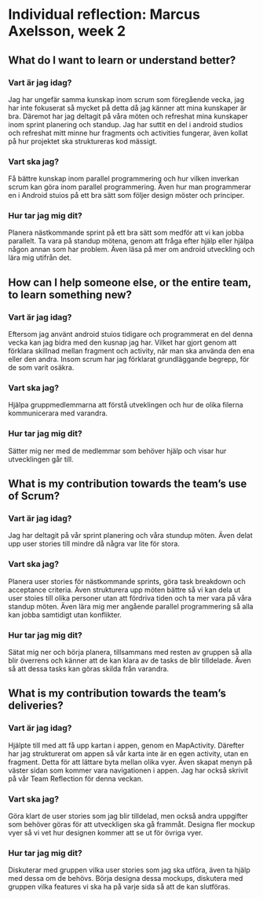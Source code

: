 # Individual reflection: Marcus Axelsson, week 2

## What do I want to learn or understand better?
  
### Vart är jag idag?
Jag har ungefär samma kunskap inom scrum som föregående vecka, jag har inte fokuserat så mycket på detta då jag känner att mina kunskaper är bra. Däremot har jag deltagit på våra möten och refreshat mina kunskaper inom sprint planering och standup. Jag har suttit en del i android studios och refreshat mitt minne hur fragments och activities fungerar, även kollat på hur projektet ska struktureras kod mässigt.
  
### Vart ska jag?  
Få bättre kunskap inom parallel programmering och hur vilken inverkan scrum kan göra inom parallel programmering. Även hur man programmerar en i Android stuios på ett bra sätt som följer design möster och principer. 
  
### Hur tar jag mig dit?
Planera nästkommande sprint på ett bra sätt som medför att vi kan jobba parallelt. Ta vara på standup mötena, genom att fråga efter hjälp eller hjälpa någon annan som har problem. Även läsa på mer om android utveckling och lära mig utifrån det. 
  
## How can I help someone else, or the entire team, to learn something new?
  
### Vart är jag idag? 
Eftersom jag använt android stuios tidigare och programmerat en del denna vecka kan jag bidra med den kusnap jag har. Vilket har gjort genom att förklara skillnad mellan fragment och activity, när man ska använda den ena eller den andra. Insom scrum har jag förklarat grundläggande begrepp, för de som varit osäkra.

### Vart ska jag?
Hjälpa gruppmedlemmarna att förstå utveklingen och hur de olika filerna kommunicerara med varandra.

### Hur tar jag mig dit? 
Sätter mig ner med de medlemmar som behöver hjälp och visar hur utvecklingen går till.

## What is my contribution towards the team’s use of Scrum?

### Vart är jag idag?
Jag har deltagit på vår sprint planering och våra stundup möten. Även delat upp user stories till mindre då några var lite för stora. 

### Vart ska jag?  
Planera user stories för nästkommande sprints, göra task breakdown och acceptance criteria. Även strukturera upp möten bättre så vi kan dela ut user stoies till olika personer utan att fördriva tiden och ta mer vara på våra standup möten. Även lära mig mer angående parallel programmering så alla kan jobba samtidigt utan konflikter. 

### Hur tar jag mig dit?  
Sätat mig ner och börja planera, tillsammans med resten av gruppen så alla blir överrens och känner att de kan klara av de tasks de blir tilldelade. Även så att dessa tasks kan göras skilda från varandra. 

## What is my contribution towards the team’s deliveries?

### Vart är jag idag?
Hjälpte till med att få upp kartan i appen, genom en MapActivity. Därefter har jag strukturerat om appen så vår karta inte är en egen activity, utan en fragment. Detta för att lättare byta mellan olika vyer. Även skapat menyn på väster sidan som kommer vara navigationen i appen. Jag har också skrivit på vår Team Reflection för denna veckan.

### Vart ska jag?
Göra klart de user stories som jag blir tilldelad, men också andra uppgifter som behöver göras för att utveckligen ska gå frammåt. Designa fler mockup vyer så vi vet hur designen kommer att se ut för övriga vyer.

### Hur tar jag mig dit? 
Diskuterar med gruppen vilka user stories som jag ska utföra, även ta hjälp med dessa om de behövs. Börja designa dessa mockups, diskutera med gruppen vilka features vi ska ha på varje sida så att de kan slutföras. 

